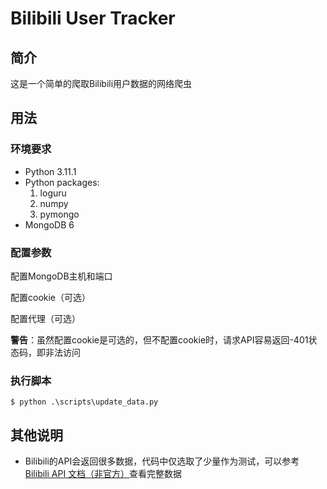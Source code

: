 # Bilibili User  Tracker

## 简介

这是一个简单的爬取Bilibili用户数据的网络爬虫

## 用法

### 环境要求

- Python 3.11.1
- Python packages:
  1. loguru
  2. numpy
  3. pymongo
- MongoDB 6

### 配置参数

配置MongoDB主机和端口

配置cookie（可选）

配置代理（可选）

**警告**：虽然配置cookie是可选的，但不配置cookie时，请求API容易返回-401状态码，即非法访问

### 执行脚本

```shell
$ python .\scripts\update_data.py
```

## 其他说明

- Bilibili的API会返回很多数据，代码中仅选取了少量作为测试，可以参考 [Bilibili API 文档（非官方）](https://github.com/SocialSisterYi/bilibili-API-collect)查看完整数据



